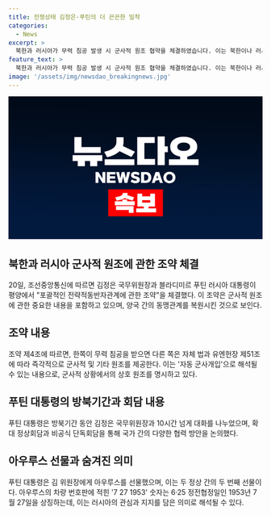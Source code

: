 ```yaml
---
title: 전쟁상태 김정은·푸틴의 더 끈끈한 밀착
categories:
  - News
excerpt: >
  북한과 러시아가 무력 침공 발생 시 군사적 원조 협약을 체결하였습니다. 이는 북한이나 러시아가 다른 국가로부터의 무력 침공을 받을 경우 서로가 군사적 및 기타 원조를 제공하기로 약속한 것으로, 이는 자동 군사개입으로 해석될 수 있어 양국 간 동맹관계가 28년 만에 복원된 것으로 보입니다. 김정은 국무위원장과 블라디미르 푸틴 러시아 대통령이 평양에서 이를 협의하며 21시간 동안의 방북기간을 보냈습니다. 푸틴 대통령은 김 위원장에게 아우루스를 선물하며 두 정상은 다양한 행사에 참석하고 대화를 나누었습니다.
feature_text: >
  북한과 러시아가 무력 침공 발생 시 군사적 원조 협약을 체결하였습니다. 이는 북한이나 러시아가 다른 국가로부터의 무력 침공을 받을 경우 서로가 군사적 및 기타 원조를 제공하기로 약속한 것으로, 이는 자동 군사개입으로 해석될 수 있어 양국 간 동맹관계가 28년 만에 복원된 것으로 보입니다. 김정은 국무위원장과 블라디미르 푸틴 러시아 대통령이 평양에서 이를 협의하며 21시간 동안의 방북기간을 보냈습니다. 푸틴 대통령은 김 위원장에게 아우루스를 선물하며 두 정상은 다양한 행사에 참석하고 대화를 나누었습니다.
image: '/assets/img/newsdao_breakingnews.jpg'
---
```


<p><img src="/assets/img/newsdao_breakingnews.jpg" alt="implanttips 속보" /></p>

<h2 data-ke-size="size26">북한과 러시아 군사적 원조에 관한 조약 체결</h2>

<p data-ke-size="size16">20일, 조선중앙통신에 따르면 김정은 국무위원장과 블라디미르 푸틴 러시아 대통령이 평양에서 "포괄적인 전략적동반자관계에 관한 조약"을 체결했다. 이 조약은 군사적 원조에 관한 중요한 내용을 포함하고 있으며, 양국 간의 동맹관계를 복원시킨 것으로 보인다.</p>

<h2 data-ke-size="size26">조약 내용</h2>

<p data-ke-size="size16">조약 제4조에 따르면, 한쪽이 무력 침공을 받으면 다른 쪽은 자체 법과 유엔헌장 제51조에 따라 즉각적으로 군사적 및 기타 원조를 제공한다. 이는 '자동 군사개입'으로 해석될 수 있는 내용으로, 군사적 상황에서의 상호 원조를 명시하고 있다.</p>

<h2 data-ke-size="size26">푸틴 대통령의 방북기간과 회담 내용</h2>

<p data-ke-size="size16">푸틴 대통령은 방북기간 동안 김정은 국무위원장과 10시간 넘게 대화를 나누었으며, 확대 정상회담과 비공식 단독회담을 통해 국가 간의 다양한 협력 방안을 논의했다. </p>

<h2 data-ke-size="size26">아우루스 선물과 숨겨진 의미</h2>

<p data-ke-size="size16">푸틴 대통령은 김 위원장에게 아우루스를 선물했으며, 이는 두 정상 간의 두 번째 선물이다. 아우루스의 차량 번호판에 적힌 '7 27 1953' 숫자는 6·25 정전협정일인 1953년 7월 27일을 상징하는데, 이는 러시아의 관심과 지지를 담은 의미로 해석될 수 있다.</p>

